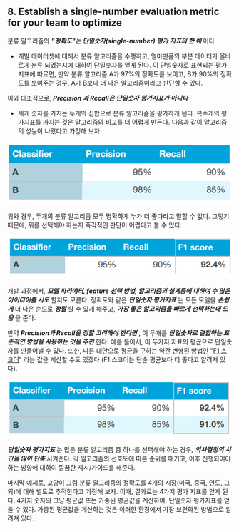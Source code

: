 ## 8. Establish a single-number evaluation metric for your team to optimize

분류 알고리즘의 ***"정확도"는 단일숫자(single-number) 평가 지표의 한 예*** 이다
- 개발 데이터셋에 대해서 분류 알고리즘을 수행하고, 얼마만큼의 부분 데이터가 올바르게 분류 되었는지에 대하여 단일숫자를 얻게 된다. 이 단일숫자로 표현되는 평가지표에 따르면, 만약 분류 알고리즘 A가 97%의 정확도를 보이고, B가 90%의 정확도를 보여주는 경우, A가 B보다 더 나은 알고리즘이라고 판단할 수 있다.

이와 대조적으로, ***Precision 과 Recall은 단일숫자 평가지표가 아니다***
- 세개 숫자를 가지는 두개의 집합으로 분류 알고리즘을 평가하게 된다. 복수개의 평가지표를 가지는 것은 알고리즘의 비교를 더 어렵게 만든다. 다음과 같이 알고리즘의 성능이 나왔다고 가정해 보자.

<div style="text-align=center">
  <img src="../img/8_1.PNG"/>
</div>

위와 경우, 두개의 분류 알고리즘 모두 명확하게 누가 더 좋다라고 말할 수 없다. 그렇기 때문에, 뭐를 선택해야 하는지 즉각적인 판단이 어렵다고 볼 수 있다.

<div style="text-align=center">
  <img src="../img/8_2.PNG"/>
</div>

개발 과정에서, ***모델 파라메터, feature 선택 방법, 알고리즘의 설계등에 대하여 수 많은 아이디어를 시도*** 할지도 모른다. 정확도와 같은 ***단일숫자 평가지표*** 는 모든 모델을 ***손쉽게*** 더 나은 순으로 ***정렬*** 할 수 있게 해주고, ***가장 좋은 알고리즘을 빠르게 선택하는데 도움*** 을 준다.

만약 ***Precision과 Recall을 정말 고려해야 한다면*** , 이 두개를 ***단일숫자로 결합하는 표준적인 방법을 사용하는 것을 추천*** 한다. 예를 들어서, 이 두가지 지표의 평균으로 단일숫자를 만들어낼 수 있다. 또한, 다른 대안으로 평균을 구하는 약간 변형된 방법인 "[F1 스코어](https://en.wikipedia.org/wiki/F1_score)" 라는 값을 계산할 수도 있겠다 (F1 스코어는 단순 평균보다 더 좋다고 알려져 있다).

<div style="text-align=center">
  <img src="../img/8_3.PNG"/>
</div>

***단일숫자 평가지표*** 는 많은 분류 알고리즘 중 하나를 선택해야 하는 경우, ***의사결정의 시간을 많이 단축*** 시켜준다. 각 알고리즘의 선호도에 따른 순위를 매기고, 이후 진행되어야 하는 방향에 대하여 깔끔한 제시/가이드를 해준다.

마지막 예제로, 고양이 그림 분류 알고리즘의 정확도를 4개의 시장(미국, 중국, 인도, 그외)에 대해 별도로 추적한다고 가정해 보자. 이때, 결과로는 4가지 평가 지표를 얻게 된다. 4가지 숫자의 그냥 평균값 또는 가중된 평균값을 계산하여, 단일숫자 평가지표를 얻을 수 있다. 가중된 평균값을 계산하는 것은 이러한 환경에서 가장 보편화된 방법으로 알려져 있다.
